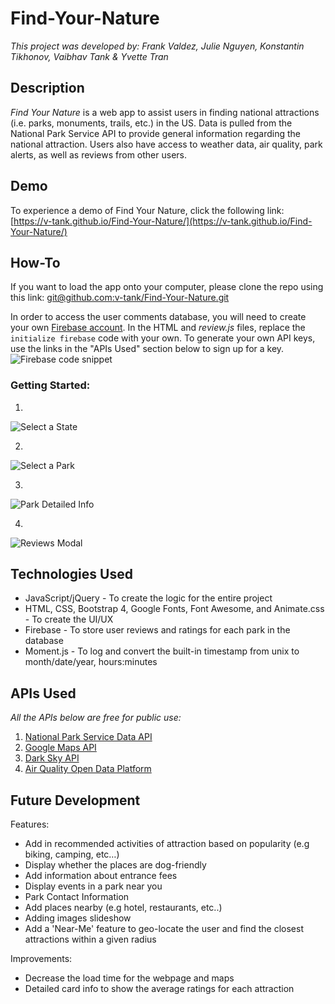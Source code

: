 # Find-Your-Nature

_This project was developed by: Frank Valdez, Julie Nguyen, Konstantin Tikhonov, Vaibhav Tank & Yvette Tran_


## Description ##

*Find Your Nature* is a web app to assist users in finding national attractions (i.e. parks, monuments, trails, etc.) in the US. Data is pulled from the National Park Service API to provide general information regarding the national attraction. Users also have access to weather data, air quality, park alerts, as well as reviews from other users.


## Demo ##

To experience a demo of Find Your Nature, click the following link: [https://v-tank.github.io/Find-Your-Nature/](https://v-tank.github.io/Find-Your-Nature/)


## How-To ## 

If you want to load the app onto your computer, please clone the repo using this link: [git@github.com:v-tank/Find-Your-Nature.git](git@github.com:v-tank/Find-Your-Nature.git)

In order to access the user comments database, you will need to create your own [Firebase account](https://firebase.google.com/). In the HTML and *review.js* files, replace the `initialize firebase` code with your own. To generate your own API keys, use the links in the "APIs Used" section below to sign up for a key.
![](https://github.com/v-tank/Find-Your-Nature/blob/readme/readme-images/firebase.png "Firebase code snippet")


### Getting Started: ###

1. 
![](https://github.com/v-tank/Find-Your-Nature/blob/readme/readme-images/Slide1.png "Select a State")

2. 
![](https://github.com/v-tank/Find-Your-Nature/blob/readme/readme-images/Slide2.png "Select a Park")

3. 
![](https://github.com/v-tank/Find-Your-Nature/blob/readme/readme-images/Slide3.png "Park Detailed Info")

4. 
![](https://github.com/v-tank/Find-Your-Nature/blob/readme/readme-images/Slide4.png "Reviews Modal")


## Technologies Used ##

* JavaScript/jQuery - To create the logic for the entire project
* HTML, CSS, Bootstrap 4, Google Fonts, Font Awesome, and Animate.css - To create the UI/UX
* Firebase - To store user reviews and ratings for each park in the database
* Moment.js - To log and convert the built-in timestamp from unix to month/date/year, hours:minutes 


## APIs Used ## 

_All the APIs below are free for public use:_
1. [National Park Service Data API](https://www.nps.gov/subjects/digital/nps-data-api.htm)
2. [Google Maps API](https://developers.google.com/maps/)
3. [Dark Sky API](https://darksky.net/dev)
4. [Air Quality Open Data Platform](http://aqicn.org/data-platform/token/#/)


## Future Development ##

Features:
* Add in recommended activities of attraction based on popularity (e.g biking, camping, etc…)
* Display whether the places are dog-friendly
* Add information about entrance fees
* Display events in a park near you
* Park Contact Information
* Add places nearby (e.g hotel, restaurants, etc..)
* Adding images slideshow
* Add a 'Near-Me' feature to geo-locate the user and find the closest attractions within a given radius

Improvements:
* Decrease the load time for the webpage and maps
* Detailed card info to show the average ratings for each attraction